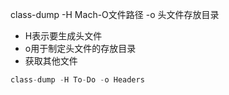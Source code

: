class-dump  -H  Mach-O文件路径  -o  头文件存放目录

- H表示要生成头文件
- o用于制定头文件的存放目录
- 获取其他文件

```objectivec
class-dump -H To-Do -o Headers
``` 